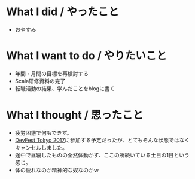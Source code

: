 # What I did / やったこと
- おやすみ

# What I want to do / やりたいこと
- 年間・月間の目標を再検討する
- Scala研修資料の完了
- 転職活動の結果、学んだことをblogに書く

# What I thought / 思ったこと
- 疲労困憊で何もできず。
- [DevFest Tokyo 2017](https://gdg-tokyo.connpass.com/event/66236/)に参加する予定だったが、とてもそんな状態ではなくキャンセルしました。
- 途中で昼寝したものの全然体動かず、ここの所続いている土日の1日という感じ。
- 体の疲れなのか精神的な奴なのかｗ
